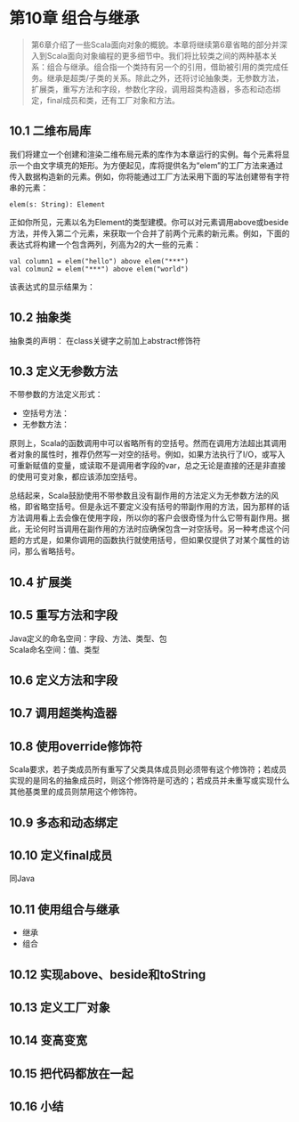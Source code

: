# 第10章 组合与继承
> 第6章介绍了一些Scala面向对象的概貌。本章将继续第6章省略的部分并深入到Scala面向对象编程的更多细节中。我们将比较类之间的两种基本关系：组合与继承。组合指一个类持有另一个的引用，借助被引用的类完成任务。继承是超类\/子类的关系。除此之外，还将讨论抽象类，无参数方法，扩展类，重写方法和字段，参数化字段，调用超类构造器，多态和动态绑定，final成员和类，还有工厂对象和方法。

## 10.1 二维布局库
我们将建立一个创建和渲染二维布局元素的库作为本章运行的实例。每个元素将显示一个由文字填充的矩形。为方便起见，库将提供名为“elem”的工厂方法来通过传入数据构造新的元素。例如，你将能通过工厂方法采用下面的写法创建带有字符串的元素：
```
elem(s: String): Element
```
正如你所见，元素以名为Element的类型建模。你可以对元素调用above或beside方法，并传入第二个元素，来获取一个合并了前两个元素的新元素。例如，下面的表达式将构建一个包含两列，列高为2的大一些的元素：
```
val column1 = elem("hello") above elem("***")
val colmun2 = elem("***") above elem("world")
```
该表达式的显示结果为：

## 10.2 抽象类
抽象类的声明： 在class关键字之前加上abstract修饰符

## 10.3 定义无参数方法
不带参数的方法定义形式：
* 空括号方法：
* 无参数方法：

原则上，Scala的函数调用中可以省略所有的空括号。然而在调用方法超出其调用者对象的属性时，推荐仍然写一对空的括号。例如，如果方法执行了I/O，或写入可重新赋值的变量，或读取不是调用者字段的var，总之无论是直接的还是非直接的使用可变对象，都应该添加空括号。

总结起来，Scala鼓励使用不带参数且没有副作用的方法定义为无参数方法的风格，即省略空括号。但是永远不要定义没有括号的带副作用的方法，因为那样的话方法调用看上去会像在使用字段，所以你的客户会很奇怪为什么它带有副作用。据此，无论何时当调用在副作用的方法时应确保包含一对空括号。另一种考虑这个问题的方式是，如果你调用的函数执行就使用括号，但如果仅提供了对某个属性的访问，那么省略括号。

## 10.4 扩展类

## 10.5 重写方法和字段
Java定义的命名空间：字段、方法、类型、包  
Scala命名空间：值、类型

## 10.6 定义方法和字段

## 10.7 调用超类构造器

## 10.8 使用override修饰符
Scala要求，若子类成员所有重写了父类具体成员则必须带有这个修饰符；若成员实现的是同名的抽象成员时，则这个修饰符是可选的；若成员并未重写或实现什么其他基类里的成员则禁用这个修饰符。

## 10.9 多态和动态绑定

## 10.10 定义final成员
同Java

## 10.11 使用组合与继承
* 继承
* 组合

## 10.12 实现above、beside和toString

## 10.13 定义工厂对象

## 10.14 变高变宽

## 10.15 把代码都放在一起

## 10.16 小结

